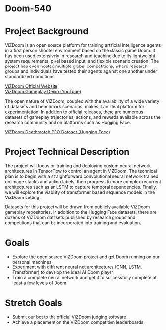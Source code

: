 # Doom-540

# Project Background
ViZDoom is an open source platform for training artificial intelligence agents in a first person shooter environment based on the classic game Doom. It has been used extensively in research and teaching due to its lightweight system requirements, pixel based input, and flexible scenario creation. The project has even hosted multiple global competitions, where research groups and individuals have tested their agents against one another under standardized conditions.

[ViZDoom Official Website](https://vizdoom.cs.put.edu.pl/)  
[ViZDoom Gameplay Demo (YouTube)](https://www.youtube.com/watch?v=LsBusuCAJTI)

The open nature of ViZDoom, coupled with the availability of a wide variety of datasets and benchmark scenarios, makes it an ideal platform for experimentation. In addition to official releases, there are numerous datasets of gameplay trajectories, actions, and rewards available across the research community and on platforms such as Hugging Face.

[ViZDoom Deathmatch PPO Dataset (Hugging Face)](https://huggingface.co/datasets/P-H-B-D-a16z/ViZDoom-Deathmatch-PPO)

# Project Technical Description
The project will focus on training and deploying custom neural network architectures in TensorFlow to control an agent in ViZDoom. The technical plan is to begin with a straightforward convolutional neural network trained on image stacks and action labels, then progress to more complex recurrent architectures such as an LSTM to capture temporal dependencies. Finally, we will explore the viability of transformer based sequence models in the ViZDoom setting.

Datasets for this project will be drawn from publicly available ViZDoom gameplay repositories. In addition to the Hugging Face datasets, there are dozens of ViZDoom datasets published by research groups and competitions that can be incorporated into training and evaluation.

# Goals
- Explore the open source ViZDoom project and get Doom running on our personal machines  
- Experiment with different neural net architectures (CNN, LSTM, Transformer) to develop the ideal AI Doom player  
- Train a complete neural network and get it to successfully complete at least a few levels of Doom  

# Stretch Goals
- Submit our bot to the official ViZDoom judging software  
- Achieve a placement on the ViZDoom competition leaderboards  
